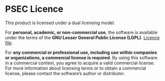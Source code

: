 # PSEC Licence

This product is licensed under a dual licensing model. 

For **personal, academic, or non-commercial use**, the software is available under the terms of the **GNU Lesser General Public License (LGPL)**. [Licence file](./LICENCE_LGPL.md).

For **any commercial or professional use, including use within companies or organizations, a commercial license is required**. By using this software in a commercial context, you agree to acquire a valid commercial license. For more information about licensing terms or to obtain a commercial license, please contact the software’s author or distributor.
